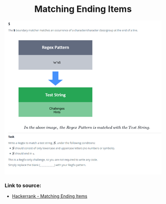 <h1 align="center">Matching Ending Items</h1>

![alt text](https://raw.githubusercontent.com/matthew01lokiet/Github-repos-images/main/Other/Regex/KIpBo4p3_o.png)

### Link to source: 
- <a href="https://www.hackerrank.com/challenges/matching-ending-items/problem">Hackerrank - Matching Ending Items</a>

